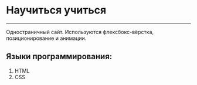 # Научиться учиться
------
Одностраничный сайт. Используются флексбокс-вёрстка, позиционирование и анимации.
## Языки программирования:
1. HTML
2. CSS



